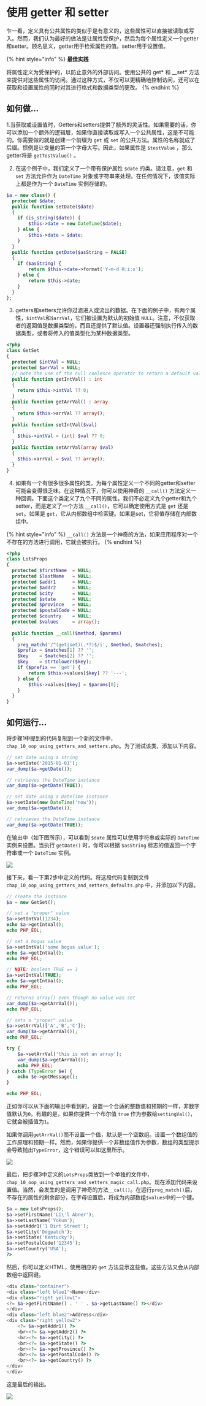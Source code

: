 # 使用 getter 和 setter

乍一看，定义具有公共属性的类似乎是有意义的，这些属性可以直接被读取或写入。然而，我们认为最好的做法是让属性受保护，然后为每个属性定义一个getter和setter。顾名思义，getter用于检索属性的值。setter用于设置值。

{% hint style="info" %}
**最佳实践**

将属性定义为受保护的，以防止意外的外部访问。使用公共的 get\* 和 __set\* 方法来提供对这些属性的访问。通过这种方式，不仅可以更精确地控制访问，还可以在获取和设置属性的同时对其进行格式和数据类型的更改。
{% endhint %}

## 如何做...

1.当获取或设置值时，Getters和setters提供了额外的灵活性。如果需要的话，你可以添加一个额外的逻辑层，如果你直接读取或写入一个公共属性，这是不可能的。你需要做的就是创建一个前缀为 `get` 或 `set` 的公共方法。属性的名称就成了后缀。惯例是让变量的第一个字母大写。因此，如果属性是 `$testValue` ，那么getter将是 `getTestValue()` 。

2. 在这个例子中，我们定义了一个带有保护属性 `$date` 的类。请注意，`get` 和 `set` 方法允许作为 `DateTime` 对象或字符串来处理。在任何情况下，该值实际上都是作为一个 `DateTime` 实例存储的。

```php
$a = new class() {
  protected $date;
  public function setDate($date)
  {
    if (is_string($date)) {
        $this->date = new DateTime($date);
    } else {
        $this->date = $date;
    }
  }
  public function getDate($asString = FALSE)
  {
    if ($asString) {
        return $this->date->format('Y-m-d H:i:s');
    } else {
        return $this->date;
    }
  }
};
```

3. getters和setters允许你过滤进入或流出的数据。在下面的例子中，有两个属性，`$intVal`和`$arrVal`，它们被设置为默认的初始值 `NULL`。注意，不仅获取者的返回值是数据类型的，而且还提供了默认值。设置器还强制执行传入的数据类型，或者将传入的值类型化为某种数据类型。

```php
<?php
class GetSet
{
  protected $intVal = NULL;
  protected $arrVal = NULL;
  // note the use of the null coalesce operator to return a default value
  public function getIntVal() : int
  {
    return $this->intVal ?? 0;
  }
  public function getArrVal() : array
  {
    return $this->arrVal ?? array();
  }
  public function setIntVal($val)
  {
    $this->intVal = (int) $val ?? 0;
  }
  public function setArrVal(array $val)
  {
    $this->arrVal = $val ?? array();
  }
}
```

4.  如果有一个有很多很多属性的类，为每个属性定义一个不同的getter和setter可能会变得很乏味。在这种情况下，你可以使用神奇的 `__call()` 方法定义一种回调。下面这个类定义了九个不同的属性。我们不必定义九个getter和九个setter，而是定义了一个方法 `__call()`，它可以确定使用方式是 `get` 还是 `set`。如果是 `get`，它从内部数组中检索键。如果是set，它将值存储在内部数组中。

{% hint style="info" %}
`__call()` 方法是一个神奇的方法，如果应用程序对一个不存在的方法进行调用，它就会被执行。
{% endhint %}

```php
<?php
class LotsProps
{
  protected $firstName  = NULL;
  protected $lastName   = NULL;
  protected $addr1      = NULL;
  protected $addr2      = NULL;
  protected $city       = NULL;
  protected $state      = NULL;
  protected $province   = NULL;
  protected $postalCode = NULL;
  protected $country    = NULL;
  protected $values     = array();
    
  public function __call($method, $params)
  {
    preg_match('/^(get|set)(.*?)$/i', $method, $matches);
    $prefix = $matches[1] ?? '';
    $key    = $matches[2] ?? '';
    $key    = strtolower($key);
    if ($prefix == 'get') {
        return $this->values[$key] ?? '---';
    } else {
        $this->values[$key] = $params[0];
    }
  }
}
```

## 如何运行...

将步骤1中提到的代码复制到一个新的文件中，`chap_10_oop_using_getters_and_setters.php`。为了测试该类，添加以下内容。

```php
// set date using a string
$a->setDate('2015-01-01');
var_dump($a->getDate());

// retrieves the DateTime instance
var_dump($a->getDate(TRUE));

// set date using a DateTime instance
$a->setDate(new DateTime('now'));
var_dump($a->getDate());

// retrieves the DateTime instance
var_dump($a->getDate(TRUE));
```

在输出中（如下图所示），可以看到 `$date` 属性可以使用字符串或实际的 `DateTime` 实例来设置。当执行 `getDate()` 时，你可以根据 `$asString` 标志的值返回一个字符串或一个 `DateTime` 实例。

![](../../.gitbook/assets/image%20%28121%29.png)

接下来，看一下第2步中定义的代码。将这段代码复制到文件`chap_10_oop_using_getters_and_setters_defaults.php` 中，并添加以下内容。

```php
// create the instance
$a = new GetSet();

// set a "proper" value
$a->setIntVal(1234);
echo $a->getIntVal();
echo PHP_EOL;

// set a bogus value
$a->setIntVal('some bogus value');
echo $a->getIntVal();
echo PHP_EOL;

// NOTE: boolean TRUE == 1
$a->setIntVal(TRUE);
echo $a->getIntVal();
echo PHP_EOL;

// returns array() even though no value was set
var_dump($a->getArrVal());
echo PHP_EOL;

// sets a "proper" value
$a->setArrVal(['A','B','C']);
var_dump($a->getArrVal());
echo PHP_EOL;

try {
    $a->setArrVal('this is not an array');
    var_dump($a->getArrVal());
    echo PHP_EOL;
} catch (TypeError $e) {
    echo $e->getMessage();
}

echo PHP_EOL;
```

正如你可以从下面的输出中看到的，设置一个合适的整数值和预期的一样，非数字值默认为`0`。有趣的是，如果你提供一个布尔值 `true` 作为参数给`settingVal()`，它就会被插值为`1`。

如果你调用`getArrVal()`而不设置一个值，默认是一个空数组。设置一个数组值的工作原理和预期一样。然而，如果你提供一个非数组值作为参数，数组的类型提示会导致抛出`TypeError`，这个错误可以如这里所示。

![](../../.gitbook/assets/image%20%28119%29.png)

最后，把步骤3中定义的`LotsProps`类放到一个单独的文件中，`chap_10_oop_using_getters_and_setters_magic_call.php`。现在添加代码来设置值。当然，会发生的是调用了神奇的方法`__call()`。在运行`preg_match()`后，不存在的属性的剩余部分，在字母设置后，将成为内部数组`$values`中的一个键。

```php
$a = new LotsProps();
$a->setFirstName('Li\'l Abner');
$a->setLastName('Yokum');
$a->setAddr1('1 Dirt Street');
$a->setCity('Dogpatch');
$a->setState('Kentucky');
$a->setPostalCode('12345');
$a->setCountry('USA');
?>
```

然后，你可以定义HTML，使用相应的 `get` 方法显示这些值。这些方法又会从内部数组中返回键。

```php
<div class="container">
<div class="left blue1">Name</div>
<div class="right yellow1">
<?= $a->getFirstName() . ' ' . $a->getLastName() ?></div>   
</div>
<div class="left blue2">Address</div>
<div class="right yellow2">
    <?= $a->getAddr1() ?>
    <br><?= $a->getAddr2() ?>
    <br><?= $a->getCity() ?>
    <br><?= $a->getState() ?>
    <br><?= $a->getProvince() ?>
    <br><?= $a->getPostalCode() ?>
    <br><?= $a->getCountry() ?>
</div>   
</div>
```

这是最后的输出。

![](../../.gitbook/assets/image%20%28120%29.png)

